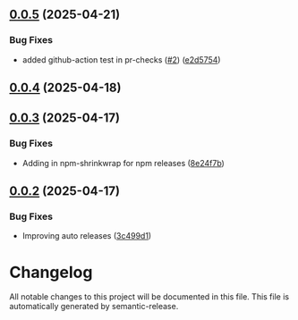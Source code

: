 ## [0.0.5](https://github.com/billyjbryant/git-assure/compare/v0.0.4...v0.0.5) (2025-04-21)

### Bug Fixes

- added github-action test in pr-checks ([#2](https://github.com/billyjbryant/git-assure/issues/2)) ([e2d5754](https://github.com/billyjbryant/git-assure/commit/e2d57548ebc49ea02ad8b3b0041384e02869b218))

## [0.0.4](https://github.com/billyjbryant/git-assure/compare/v0.0.3...v0.0.4) (2025-04-18)

## [0.0.3](https://github.com/billyjbryant/git-assure/compare/v0.0.2...v0.0.3) (2025-04-17)

### Bug Fixes

- Adding in npm-shrinkwrap for npm releases ([8e24f7b](https://github.com/billyjbryant/git-assure/commit/8e24f7b63dcc81fd23a9b0f84d2288314e276c75))

## [0.0.2](https://github.com/billyjbryant/git-assure/compare/v0.0.1...v0.0.2) (2025-04-17)

### Bug Fixes

- Improving auto releases ([3c499d1](https://github.com/billyjbryant/git-assure/commit/3c499d170d19881080f5d8319bf11072fb02d5bd))

# Changelog

All notable changes to this project will be documented in this file. This file is automatically generated by semantic-release.

